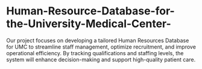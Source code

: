 # Human-Resource-Database-for-the-University-Medical-Center-
Our project focuses on developing a tailored Human Resources Database for UMC to streamline staff management, optimize recruitment, and improve operational efficiency. By tracking qualifications and staffing levels, the system will enhance decision-making and support high-quality patient care.
